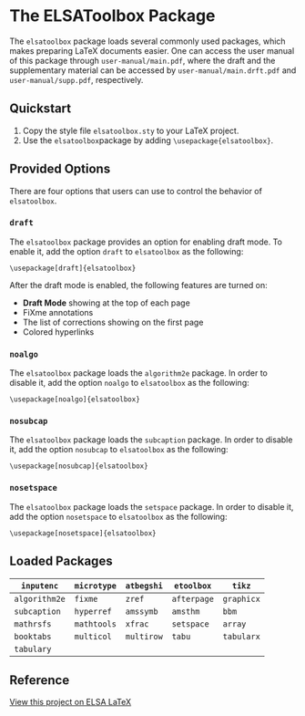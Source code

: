 # The ELSAToolbox Package

The `elsatoolbox` package loads several commonly used packages, which makes preparing LaTeX documents easier. One can access the user manual of this package through `user-manual/main.pdf`, where the draft and the supplementary material can be accessed by `user-manual/main.drft.pdf` and `user-manual/supp.pdf`, respectively.

## Quickstart

1. Copy the style file `elsatoolbox.sty` to your LaTeX project.
2. Use the `elsatoolbox`package by adding `\usepackage{elsatoolbox}`.

## Provided Options

There are four options that users can use to control the behavior of `elsatoolbox`.

### `draft`

The `elsatoolbox` package provides an option for enabling draft mode. To enable it, add the option `draft` to `elsatoolbox` as the following:

```latex=
\usepackage[draft]{elsatoolbox}
```

After the draft mode is enabled, the following features are turned on:

- **Draft Mode** showing at the top of each page
- FiXme annotations
- The list of corrections showing on the first page
- Colored hyperlinks

### `noalgo`

The `elsatoolbox` package loads the `algorithm2e` package. In order to disable it, add the option `noalgo` to `elsatoolbox` as the following:

```latex=
\usepackage[noalgo]{elsatoolbox}
```

### `nosubcap`

The `elsatoolbox` package loads the `subcaption` package. In order to disable it, add the option `nosubcap` to `elsatoolbox` as the following:

```latex=
\usepackage[nosubcap]{elsatoolbox}
```

### `nosetspace`

The `elsatoolbox` package loads the `setspace` package. In order to disable it, add the option `nosetspace` to `elsatoolbox` as the following:

```latex=
\usepackage[nosetspace]{elsatoolbox}
```

## Loaded Packages

|`inputenc`|`microtype`|`atbegshi`|`etoolbox`|`tikz`|
|---|---|---|---|---|
|`algorithm2e`|`fixme`|`zref`|`afterpage`|`graphicx`|
|`subcaption`|`hyperref`|`amssymb`|`amsthm`|`bbm`|
|`mathrsfs`|`mathtools`|`xfrac`|`setspace`|`array`|
|`booktabs`|`multicol`|`multirow`|`tabu`|`tabularx`|
|`tabulary`|

## Reference

[View this project on ELSA LaTeX](https://elsa-latex.cs.nthu.edu.tw/read/ftdgjyffhwms)
